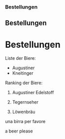 ### Bestellungen
## Bestellungen
# Bestellungen

Liste der Biere:
- Augustiner
- Kneitinger

Ranking der Biere:

1. Augustiner Edelstoff

2. Tegernseher

3. Löwenbräu




una birra per favore

a beer please
